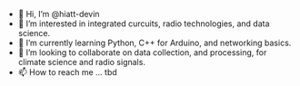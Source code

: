 - 👋 Hi, I’m @hiatt-devin
- 👀 I’m interested in integrated curcuits, radio technologies, and data science.
- 🌱 I’m currently learning Python, C++ for Arduino, and networking basics.
- 💞️ I’m looking to collaborate on data collection, and processing, for climate science and radio signals.
- 📫 How to reach me ... tbd

<!---
hiatt-devin/hiatt-devin is a ✨ special ✨ repository because its `README.md` (this file) appears on your GitHub profile.
You can click the Preview link to take a look at your changes.
--->
